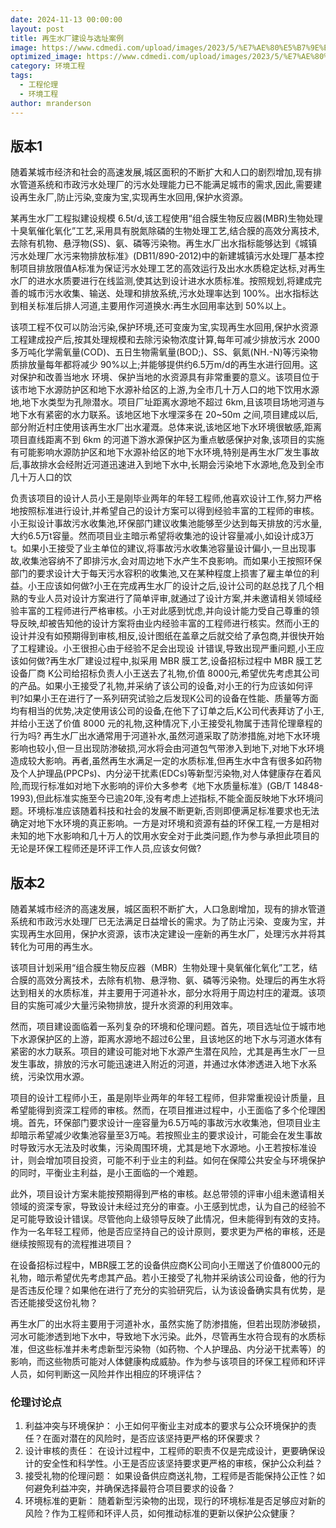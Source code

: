 ```yaml
---
date: 2024-11-13 00:00:00
layout: post
title: 再生水厂建设与选址案例
image: https://www.cdmedi.com/upload/images/2023/5/%E7%AE%80%E5%B7%9E%E6%96%B0%E5%9F%8E%E5%86%8D%E7%94%9F%E6%B0%B4%E5%8E%82.jpg
optimized_image: https://www.cdmedi.com/upload/images/2023/5/%E7%AE%80%E5%B7%9E%E6%96%B0%E5%9F%8E%E5%86%8D%E7%94%9F%E6%B0%B4%E5%8E%82.jpg
category: 环境工程
tags:
  - 工程伦理
  - 环境工程
author: mranderson
---
```



## 版本1

随着某城市经济和社会的高速发展,城区面积的不断扩大和人口的剧烈增加,现有排水管道系统和市政污水处理厂的污水处理能力已不能满足城市的需求,因此,需要建设再生永厂,防止污染,变废为宝,实现再生水回用,保护水资源。

某再生水厂工程拟建设规模 6.5t/d,该工程使用“组合膜生物反应器(MBR)生物处理十臭氧催化氧化”工艺,采用具有脱氮除磷的生物处理工艺,结合膜的高效分离技术,去除有机物、悬浮物(SS)、氨、磷等污染物。再生水厂出水指标能够达到《城镇污水处理厂水污来物排放标准》(DB11/890-2012)中的新建城镇污水处理厂基本控制项目排放限值A标准为保证污水处理工艺的高效运行及出水水质稳定达标,对再生水厂的进水水质要进行在线监测,使其达到设计进水水质标准。按照规划,将建成完善的城市污水收集、输送、处理和排放系统,污水处理率达到 100%。出水指标达到相关标准后排人河道,主要用作河道换水:再生水回用率达到 50%以上。

该项工程不仅可以防治污染,保护环境,还可变废为宝,实现再生水回用,保护水资源工程建成投产后,按其处理规模和去除污染物浓度计算,每年可减少排放污水 2000 多万吨化学需氧量(COD)、五日生物需氧量(BOD;)、SS、氨氮(NH.-N)等污染物质排放量每年都将减少 90%以上;并能够提供约6.5万m/d的再生水进行回用。这对保护和改善当地水
环境、保护当地的水资源具有非常重要的意义。该项目位于该市地下水源防护区和地下水源补给区的上游,为全市几十万人口的地下饮用水源地,地下水类型为孔隙潜水。项目厂址距离水源地不超过 6km,且该项目场地河道与地下水有紧密的水力联系。该地区地下水埋深多在 20~50m 之间,项目建成以后,部分附近村庄使用该再生水厂出水灌溉。总体来说,该地区地下水环境很敏感,距离项目直线距离不到 6km 的河道下游水源保护区为重点敏感保护对象,该项目的实施有可能影响水源防护区和地下水源补给区的地下水环境,特别是再生水厂发生事故后,事故排水会经附近河道迅速进入到地下水中,长期会污染地下水源地,危及到全市几十万人口的饮

负责该项目的设计人员小王是刚毕业两年的年轻工程师,他喜欢设计工作,努力严格地按照标准进行设计,并希望自己的设计方案可以得到经验丰富的工程师的审核。小王拟设计事故污水收集池,环保部门建议收集池能够至少达到每天排放的污水量,大约6.5万t容量。然而项目业主暗示希望将收集池的设计容量减小,如设计成3万t。如果小王接受了业主单位的建议,将事故污水收集池容量设计偏小,一旦出现事故,收集池容纳不了即排污水,会对周边地下水产生不良影响。而如果小王按照环保部门的要求设计大于每天污水容积的收集池,又在某种程度上损害了雇主单位的利益。小王应该如何做?小王在完成再生水厂的设计之后,设计公司的赵总找了几个相熟的专业人员对设计方案进行了简单评审,就通过了设计方案,并未邀请相关领域经验丰富的工程师进行严格审核。小王对此感到忧虑,并向设计能力受自己尊重的领导反映,却被告知他的设计方案将由业内经验丰富的工程师进行核实。然而小王的设计并没有如预期得到审核,相反,设计图纸在盖章之后就交给了承包商,并很快开始了工程建设。小王很担心由于经验不足会出现设
计错误,导致出现严重问题,小王应该如何做?再生水厂建设过程中,拟采用 MBR 膜工艺,设备招标过程中 MBR 膜工艺设备厂商 K公司给招标负责人小王送去了礼物,价值 8000元,希望优先考虑其公司的产品。如果小王接受了礼物,并采纳了该公司的设备,对小王的行为应该如何评判?如果小王在进行了一系列研究试验之后发现K公司的设备在性能、质量等方面均有相当的优势,决定使用该公司的设备,在他下了订单之后,K公司代表拜访了小王,并给小王送了价值 8000 元的礼物,这种情况下,小王接受礼物属于违背伦理章程的行为吗?
再生水厂出水通常用于河道补水,虽然河道采取了防渗措施,对地下水环境影响也较小,但一旦出现防渗破损,河水将会由河道包气带渗入到地下,对地下水环境造成较大影响。再者,虽然再生水满足一定的水质标准,但再生水中含有很多如药物及个人护理品(PPCPs)、内分泌干扰素(EDCs)等新型污染物,对人体健康存在着风险,而现行标准如对地下水影响的评价大多参考《地下水质量标准》(GB/T 14848-1993),但此标准实施至今已逾20年,没有考虑上述指标,不能全面反映地下水环境问题。环境标准应该随着科技和社会的发展不断更新,否则即便满足标准要求也无法确定对地下水环境的真正影响。一方是对环境和资源有益的环保工程,一方是相对未知的地下水影响和几十万人的饮用水安全对于此类问题,作为参与承担此项目的无论是环保工程师还是环评工作人员,应该女何做?


## 版本2

随着某城市经济的高速发展，城区面积不断扩大，人口急剧增加，现有的排水管道系统和市政污水处理厂已无法满足日益增长的需求。为了防止污染、变废为宝，并实现再生水回用，保护水资源，该市决定建设一座新的再生水厂，处理污水并将其转化为可用的再生水。

该项目计划采用“组合膜生物反应器（MBR）生物处理十臭氧催化氧化”工艺，结合膜的高效分离技术，去除有机物、悬浮物、氨、磷等污染物。处理后的再生水将达到相关的水质标准，并主要用于河道补水，部分水将用于周边村庄的灌溉。该项目的实施可减少大量污染物排放，提升水资源的利用效率。

然而，项目建设面临着一系列复杂的环境和伦理问题。首先，项目选址位于城市地下水源保护区的上游，距离水源地不超过6公里，且该地区的地下水与河道水体有紧密的水力联系。项目的建设可能对地下水源产生潜在风险，尤其是再生水厂一旦发生事故，排放的污水可能迅速进入附近的河道，并通过水体渗透进入地下水系统，污染饮用水源。

项目的设计工程师小王，虽是刚毕业两年的年轻工程师，但非常重视设计质量，且希望能得到资深工程师的审核。然而，在项目推进过程中，小王面临了多个伦理困境。首先，环保部门要求设计一座容量为6.5万吨的事故污水收集池，但项目业主却暗示希望减少收集池容量至3万吨。若按照业主的要求设计，可能会在发生事故时导致污水无法及时收集，污染周围环境，尤其是地下水源地。小王若按标准设计，则会增加项目投资，可能不利于业主的利益。如何在保障公共安全与环境保护的同时，平衡业主利益，是小王面临的一个难题。

此外，项目设计方案未能按预期得到严格的审核。赵总带领的评审小组未邀请相关领域的资深专家，导致设计未经过充分的审查。小王感到忧虑，认为自己的经验不足可能导致设计错误。尽管他向上级领导反映了此情况，但未能得到有效的支持。作为一名年轻工程师，他是否应坚持自己的设计原则，要求更为严格的审核，还是继续按照现有的流程推进项目？

在设备招标过程中，MBR膜工艺的设备供应商K公司向小王赠送了价值8000元的礼物，暗示希望优先考虑其产品。若小王接受了礼物并采纳该公司设备，他的行为是否违反伦理？如果他在进行了充分的实验研究后，认为该设备确实具有优势，是否还能接受这份礼物？

再生水厂的出水将主要用于河道补水，虽然实施了防渗措施，但若出现防渗破损，河水可能渗透到地下水中，导致地下水污染。此外，尽管再生水符合现有的水质标准，但这些标准并未考虑新型污染物（如药物、个人护理品、内分泌干扰素等）的影响，而这些物质可能对人体健康构成威胁。作为参与该项目的环保工程师和环评人员，如何判断这一风险并作出相应的环境评估？

### 伦理讨论点

1. 利益冲突与环境保护： 小王如何平衡业主对成本的要求与公众环境保护的责任？在面对潜在的风险时，是否应该坚持更严格的环保要求？
2. 设计审核的责任： 在设计过程中，工程师的职责不仅是完成设计，更要确保设计的安全性和科学性。小王是否应该坚持要求更严格的审核，保护公众利益？
3. 接受礼物的伦理问题： 如果设备供应商送礼物，工程师是否能保持公正性？如何避免利益冲突，并确保选择最符合项目要求的设备？
4. 环境标准的更新： 随着新型污染物的出现，现行的环境标准是否足够应对新的风险？作为工程师和环评人员，如何推动标准的更新以保护公众健康？




